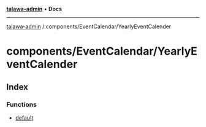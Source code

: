 [**talawa-admin**](../../../README.md) • **Docs**

***

[talawa-admin](../../../modules.md) / components/EventCalendar/YearlyEventCalender

# components/EventCalendar/YearlyEventCalender

## Index

### Functions

- [default](functions/default.md)
